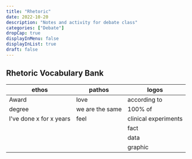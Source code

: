```yaml
---
title: "Rhetoric"
date: 2022-10-20
description: "Notes and activity for debate class"
categories: ["Debate"]
dropCap: true
displayInMenu: false
displayInList: true
draft: false
---
```

## Rhetoric Vocabulary Bank

| ethos                   | pathos          | logos                |
| ----------------------- | --------------- | -------------------- |
| Award                   | love            | according to         |
| degree                  | we are the same | 100% of              |
| I've done x for x years | feel            | clinical experiments |
|                         |                 | fact                 |
|                         |                 | data                 |
|                         |                 | graphic              |

